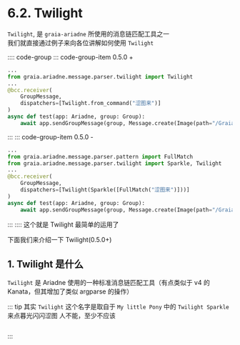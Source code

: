 # 6.2. Twilight

`Twilight`, 是 `graia-ariadne` 所使用的消息链匹配工具之一  
我们就直接通过例子来向各位讲解如何使用 `Twilight`

:::: code-group
::: code-group-item 0.5.0 +

```python
...
from graia.ariadne.message.parser.twilight import Twilight
...
@bcc.receiver(
    GroupMessage,
    dispatchers=[Twilight.from_command("涩图来")]
)
async def test(app: Ariadne, group: Group):
    await app.sendGroupMessage(group, Message.create(Image(path="/Graiax/EroEroBot/eropic.jpg")))
```

:::
::: code-group-item 0.5.0 -

```python
...
from graia.ariadne.message.parser.pattern import FullMatch
from graia.ariadne.message.parser.twilight import Sparkle, Twilight
...
@bcc.receiver(
    GroupMessage,
    dispatchers=[Twilight(Sparkle([FullMatch("涩图来")]))]
)
async def test(app: Ariadne, group: Group):
    await app.sendGroupMessage(group, Message.create(Image(path="/Graiax/EroEroBot/eropic.jpg")))
```

:::
::::
这个就是 Twilight 最简单的运用了

下面我们来介绍一下 Twilight(0.5.0+)

## 1. Twilight 是什么

`Twilight` 是 Ariadne 使用的一种标准消息链匹配工具（有点类似于 v4 的 Kanata，但其增加了类似 argparse 的操作）

::: tip
其实 `Twilight` 这个名字是取自于 `My little Pony` 中的 `Twilight Sparkle`
<Curtain type="tip">来点暮光闪闪涩图<Curtain type="tip"> 人不能，至少不应该</Curtain></Curtain>
<div style="height:1em"></div>
:::
